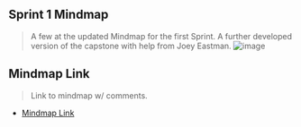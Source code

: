 ## Sprint 1 Mindmap
> A few at the updated Mindmap for the first Sprint. A further developed version of the capstone with help from Joey Eastman.
![image](https://github.com/seabar24/Capstone/assets/71162295/6404fb8e-a675-4a41-87d5-1bf13fb2e466)

## Mindmap Link
> Link to mindmap w/ comments.
* [Mindmap Link](https://drive.mindmup.com/map/1R8EBa6PI2j-Inq2aMGillYrc-WuBF6wt)
